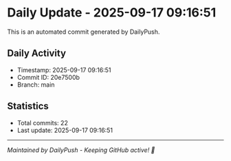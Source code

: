 # Daily Update - 2025-09-17 09:16:51

This is an automated commit generated by DailyPush.

## Daily Activity
- Timestamp: 2025-09-17 09:16:51
- Commit ID: 20e7500b
- Branch: main

## Statistics
- Total commits: 22
- Last update: 2025-09-17 09:16:51

---
*Maintained by DailyPush - Keeping GitHub active! 🚀*
